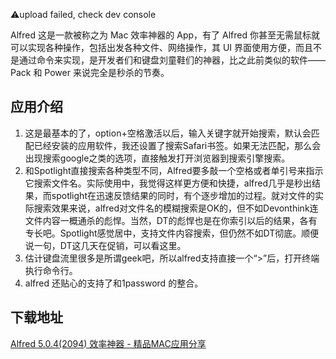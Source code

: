 ⚠️upload failed, check dev console


Alfred 这是一款被称之为 Mac 效率神器的 App，有了 Alfred 你甚至无需鼠标就可以实现各种操作，包括出发各种文件、网络操作，其 UI 界面使用方便，而且不是通过命令来实现，是开发者们和键盘刘童鞋们的神器，比之此前类似的软件——Pack 和 Power 来说完全是秒杀的节奏。

## 应用介绍

1.  这是最基本的了，option+空格激活以后，输入关键字就开始搜索，默认会匹配已经安装的应用软件，我还设置了搜索Safari书签。如果无法匹配，那么会出现搜索google之类的选项，直接触发打开浏览器到搜索引擎搜索。
2.  和Spotlight直接搜索各种类型不同，Alfred要多敲一个空格或者单引号来指示它搜索文件名。实际使用中，我觉得这样更方便和快捷，alfred几乎是秒出结果，而spotlight在迅速反馈结果的同时，有个逐步增加的过程。就对文件的实际搜索效果来说，alfred对文件名的模糊搜索是OK的，但不如Devonthink连文件内容一概通杀的彪悍。当然，DT的彪悍也是在你索引以后的结果，各有专长吧。Spotlight感觉居中，支持文件内容搜索，但仍然不如DT彻底。顺便说一句，DT这几天在促销，可以看这里。
3.  估计键盘流里很多是所谓geek吧，所以alfred支持直接一个“>”后，打开终端执行命令行。
4.  alfred 还贴心的支持了和1password 的整合。

## 下载地址
[Alfred 5.0.4(2094) 效率神器 - 精品MAC应用分享](https://xclient.info/s/alfred.html)